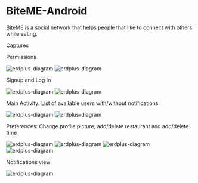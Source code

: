 # BiteME-Android
BiteME is a social network that helps people that like to connect with others while eating.

Captures

Permissions

![erdplus-diagram](https://user-images.githubusercontent.com/38864198/39441640-39e6c8f8-4c74-11e8-9897-12cc76c56618.png)
![erdplus-diagram](https://user-images.githubusercontent.com/38864198/39441683-5c37cc5e-4c74-11e8-9a1f-54c1bafd945b.png)

Signup and Log In

![erdplus-diagram](https://user-images.githubusercontent.com/38864198/39441685-5c55fad0-4c74-11e8-9498-e7f14c2b1dcc.png)
![erdplus-diagram](https://user-images.githubusercontent.com/38864198/39441686-5c65521e-4c74-11e8-9388-4afbe5704c6a.png)

Main Activity: List of available users with/without notifications

![erdplus-diagram](https://user-images.githubusercontent.com/38864198/39441687-5c720cd4-4c74-11e8-8d8f-dae822cf552c.png)
![erdplus-diagram](https://user-images.githubusercontent.com/38864198/39441693-5cbe662e-4c74-11e8-83c5-2c477ec1563b.png)

Preferences: Change profile picture, add/delete restaurant and add/delete time

![erdplus-diagram](https://user-images.githubusercontent.com/38864198/39441688-5c7ec6d6-4c74-11e8-8a30-51d684e7e9ad.png)
![erdplus-diagram](https://user-images.githubusercontent.com/38864198/39441690-5c90f1a8-4c74-11e8-8b06-cba1e7a7cdac.png)
![erdplus-diagram](https://user-images.githubusercontent.com/38864198/39441691-5c9dfce0-4c74-11e8-8036-07fd4c4d45dc.png)
![erdplus-diagram](https://user-images.githubusercontent.com/38864198/39441692-5cac3454-4c74-11e8-853a-7148008feeea.png)

Notifications view

![erdplus-diagram](https://user-images.githubusercontent.com/38864198/39441694-5ccc0478-4c74-11e8-848a-bbad0127ade3.png)


